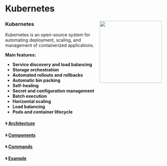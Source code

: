 # Kubernetes

### Kubernetes <img src="https://user-images.githubusercontent.com/56039676/211295316-bfa2481e-27eb-42fc-89c7-c0052d8b8f86.png" width="200" height="200" align="right" >

Kubernetes is an open-source system for automating deployment, scaling, and management of containerized applications.

**Main features:**

- **Service discovery and load balancing** </br>
- **Storage orchestration** </br>
- **Automated rollouts and rollbacks** </br>
- **Automatic bin packing** </br>
- **Self-healing** </br>
- **Secret and configuration management** </br>
- **Batch execution** </br>
- **Horizontal scaling** </br>
- **Load balancing** </br>
- **Pods and container lifecycle** </br>


#### 🌀 [Architecture]()
#### 🌀 [Components]()
#### 🌀 [Commands]()
#### 🌀 [Example]()
